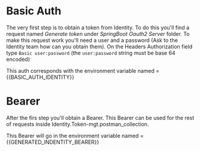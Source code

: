 # Basic Auth

The very first step is to obtain a token from Identity. To do this you'll find a request named *Generate token* under *SpringBoot Oauth2 Server* folder. To make this request work you'll need a user and a password (Ask to the Identity team how can you obtain them). On the Headers Authorization field type `Basic user:password` (the `user:password` string must be base 64 encoded)  

This auth corresponds with the environment variable named = {{BASIC_AUTH_IDENTITY}}

# Bearer

After the firs step you'll obtain a Bearer. This Bearer can be used for the rest of requests inside Identity.Token-mgt.postman_collection.

This Bearer will go in the environment variable named = {{GENERATED_INDENTITY_BEARER}}
